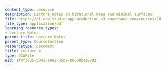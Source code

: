 ```yaml
---
content_type: resource
description: Lecture notes on birational maps and minimal surfaces.
file: https://ol-ocw-studio-app-production.s3.amazonaws.com/courses/18-727-topics-in-algebraic-geometry-algebraic-surfaces-spring-2008/1f4f36355341a0e235b980608b418882_lect4.pdf
file_type: application/pdf
learning_resource_types:
- Lecture Notes
parent_title: Lecture Notes
parent_type: CourseSection
resourcetype: Document
title: Lecture 4
type: OCWFile
uid: 1f4f3635-5341-a0e2-35b9-80608b418882
---
```


